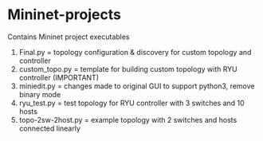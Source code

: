 # Mininet-projects
Contains Mininet project executables

1. Final.py = topology configuration & discovery for custom topology and controller
2. custom_topo.py = template for building custom topology with RYU controller (IMPORTANT)
3. miniedit.py = changes made to original GUI to support python3, remove binary mode
4. ryu_test.py = test topology for RYU controller with 3 switches and 10 hosts
5. topo-2sw-2host.py = example topology with 2 switches and hosts connected linearly

